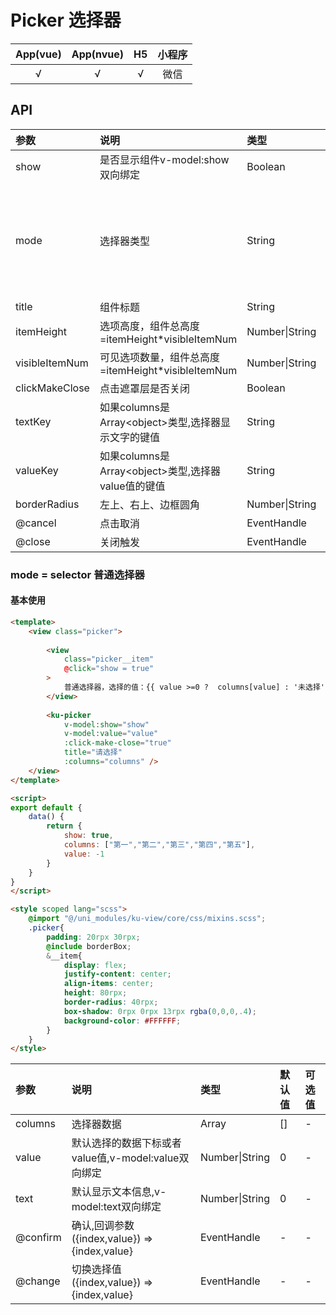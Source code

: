 # Picker 选择器
| App(vue) | App(nvue) | H5 | 小程序 |
|:-------:|:---------:|:---------:|:---------:|
| √   | √   | √   | 微信 |


## API
|参数|说明|类型|默认值|可选值|
|:------|:------|:------|:------|:------|
| show | 是否显示组件v-model:show双向绑定 | Boolean | false | true |
| mode | 选择器类型 | String | 'selector' |  [selector普通选择器](#mode = selector 普通选择器) |
| title | 组件标题 | String | '' | - |
| itemHeight | 选项高度，组件总高度=itemHeight*visibleItemNum | Number\|String | 50 | - |
| visibleItemNum | 可见选项数量，组件总高度=itemHeight*visibleItemNum | Number\|String | 5 | - |
| clickMakeClose | 点击遮罩层是否关闭 | Boolean | true | false |
| textKey | 如果columns是Array\<object\>类型,选择器显示文字的键值 | String | 'text' | - |
| valueKey | 如果columns是Array\<object\>类型,选择器value值的键值 | String | 'value' | - |
| borderRadius | 左上、右上、边框圆角 | Number\|String | 0 | - |
| @cancel | 点击取消 | EventHandle | - | - |
| @close | 关闭触发 | EventHandle | - | - |



### mode = selector 普通选择器
#### 基本使用
```html
<template>
	<view class="picker">
		
		<view 
			class="picker__item" 
			@click="show = true"
		>
			普通选择器，选择的值：{{ value >=0 ?  columns[value] : '未选择'}}
		</view>
		
		<ku-picker 
			v-model:show="show"
			v-model:value="value"
			:click-make-close="true"
			title="请选择"
			:columns="columns" />
	</view>
</template>

<script>
export default {
	data() {
		return {
			show: true,
			columns: ["第一","第二","第三","第四","第五"],
			value: -1
		}
	}
}
</script>

<style scoped lang="scss">
	@import "@/uni_modules/ku-view/core/css/mixins.scss";
	.picker{
		padding: 20rpx 30rpx;
		@include borderBox;
		&__item{
			display: flex;
			justify-content: center;
			align-items: center;
			height: 80rpx;
			border-radius: 40rpx;
			box-shadow: 0rpx 0rpx 13rpx rgba(0,0,0,.4);
			background-color: #FFFFFF;
		}
	}
</style>
```
|参数|说明|类型|默认值|可选值|
|:------|:------|:------|:------|:------|
| columns | 选择器数据 | Array | [] | - |
| value | 默认选择的数据下标或者value值,v-model:value双向绑定 | Number\|String| 0 | - |
| text | 默认显示文本信息,v-model:text双向绑定 | Number\|String| 0 | - |
| @confirm | 确认,回调参数({index,value}) => {index,value} | EventHandle | - | - |
| @change | 切换选择值({index,value}) => {index,value} | EventHandle | - | - |